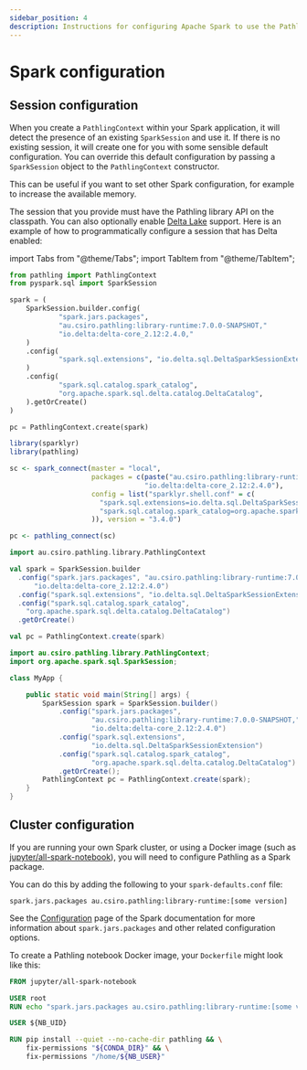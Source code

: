 ```yaml
---
sidebar_position: 4
description: Instructions for configuring Apache Spark to use the Pathling library.
---
```


# Spark configuration

## Session configuration

When you create a `PathlingContext` within your Spark application, it will
detect the presence of an existing `SparkSession` and use it. If there is no
existing session, it will create one for you with some sensible default
configuration. You can override this default configuration by passing
a `SparkSession` object to the `PathlingContext` constructor.

This can be useful if you want to set other Spark configuration, for example to
increase the available memory.

The session that you provide must have the Pathling library API on the
classpath. You can also optionally enable [Delta Lake](https://delta.io/)
support. Here is an example of how to programmatically configure a session that
has Delta enabled:

import Tabs from "@theme/Tabs";
import TabItem from "@theme/TabItem";

<!--suppress CheckEmptyScriptTag -->
<Tabs>
<TabItem value="python" label="Python">

```python
from pathling import PathlingContext
from pyspark.sql import SparkSession

spark = (
    SparkSession.builder.config(
            "spark.jars.packages",
            "au.csiro.pathling:library-runtime:7.0.0-SNAPSHOT,"
            "io.delta:delta-core_2.12:2.4.0,"
    )
    .config(
            "spark.sql.extensions", "io.delta.sql.DeltaSparkSessionExtension"
    )
    .config(
            "spark.sql.catalog.spark_catalog",
            "org.apache.spark.sql.delta.catalog.DeltaCatalog",
    ).getOrCreate()
)

pc = PathlingContext.create(spark)
```

</TabItem>
<TabItem value="r" label="R">

```r
library(sparklyr)
library(pathling)

sc <- spark_connect(master = "local",
                    packages = c(paste("au.csiro.pathling:library-runtime:", pathling_version()), 
                                 "io.delta:delta-core_2.12:2.4.0"),
                    config = list("sparklyr.shell.conf" = c(
                      "spark.sql.extensions=io.delta.sql.DeltaSparkSessionExtension",
                      "spark.sql.catalog.spark_catalog=org.apache.spark.sql.delta.catalog.DeltaCatalog"
                    )), version = "3.4.0")

pc <- pathling_connect(sc)
```

</TabItem>
<TabItem value="scala" label="Scala">

```scala
import au.csiro.pathling.library.PathlingContext

val spark = SparkSession.builder
  .config("spark.jars.packages", "au.csiro.pathling:library-runtime:7.0.0-SNAPSHOT," +
      "io.delta:delta-core_2.12:2.4.0")
  .config("spark.sql.extensions", "io.delta.sql.DeltaSparkSessionExtension")
  .config("spark.sql.catalog.spark_catalog",
    "org.apache.spark.sql.delta.catalog.DeltaCatalog")
  .getOrCreate()

val pc = PathlingContext.create(spark)
```

</TabItem>
<TabItem value="java" label="Java">

```java
import au.csiro.pathling.library.PathlingContext;
import org.apache.spark.sql.SparkSession;

class MyApp {

    public static void main(String[] args) {
        SparkSession spark = SparkSession.builder()
            .config("spark.jars.packages", 
                    "au.csiro.pathling:library-runtime:7.0.0-SNAPSHOT," +
                    "io.delta:delta-core_2.12:2.4.0")
            .config("spark.sql.extensions", 
                    "io.delta.sql.DeltaSparkSessionExtension")
            .config("spark.sql.catalog.spark_catalog",
                    "org.apache.spark.sql.delta.catalog.DeltaCatalog")
            .getOrCreate();
        PathlingContext pc = PathlingContext.create(spark);
    }
}
```

</TabItem>
</Tabs>

## Cluster configuration

If you are running your own Spark cluster, or using a Docker image (such
as [jupyter/all-spark-notebook](https://hub.docker.com/r/jupyter/all-spark-notebook)),
you will need to configure Pathling as a Spark package.

You can do this by adding the following to your `spark-defaults.conf` file:

```
spark.jars.packages au.csiro.pathling:library-runtime:[some version]
```

See the [Configuration](https://spark.apache.org/docs/latest/configuration.html)
page of the Spark documentation for more information about `spark.jars.packages`
and other related configuration options.

To create a Pathling notebook Docker image, your `Dockerfile` might look like
this:

```dockerfile
FROM jupyter/all-spark-notebook

USER root
RUN echo "spark.jars.packages au.csiro.pathling:library-runtime:[some version]" >> /usr/local/spark/conf/spark-defaults.conf

USER ${NB_UID}

RUN pip install --quiet --no-cache-dir pathling && \
    fix-permissions "${CONDA_DIR}" && \
    fix-permissions "/home/${NB_USER}"
```

